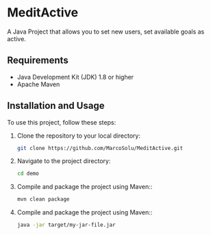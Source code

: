 # MeditActive
A Java Project that allows you to set new users, set available goals as active.

## Requirements
- Java Development Kit (JDK) 1.8 or higher
- Apache Maven

## Installation and Usage

To use this project, follow these steps:

1. Clone the repository to your local directory:
   ```bash
   git clone https://github.com/MarcoSolu/MeditActive.git
   
2. Navigate to the project directory:
   ```bash
   cd demo

3. Compile and package the project using Maven::
   ```bash
   mvn clean package

3. Compile and package the project using Maven::
   ```bash
   java -jar target/my-jar-file.jar
